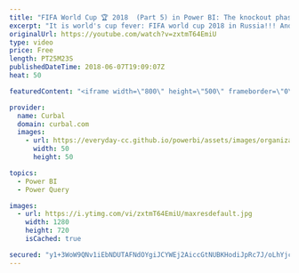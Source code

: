 ```yaml
---
title: "FIFA World Cup 🏆 2018  (Part 5) in Power BI: The knockout phase"
excerpt: "It is world's cup fever: FIFA world cup 2018 in Russia!!! And we dont want to miss anything right?  That is where Power BI comes to the rescue :)  I am going to build a Power BI file to follow the world cup and I decided to show you how I create it while creating it :)  In the first video, I downloaded"
originalUrl: https://youtube.com/watch?v=zxtmT64EmiU
type: video
price: Free
length: PT25M23S
publishedDateTime: 2018-06-07T19:09:07Z
heat: 50

featuredContent: "<iframe width=\"800\" height=\"500\" frameborder=\"0\" src=\"https://www.youtube.com/embed/zxtmT64EmiU\" allow=\"accelerometer; autoplay; encrypted-media; gyroscope; picture-in-picture\" allowfullscreen></iframe>"

provider:
  name: Curbal
  domain: curbal.com
  images:
    - url: https://everyday-cc.github.io/powerbi/assets/images/organizations/curbal.com-50x50.jpg
      width: 50
      height: 50

topics:
  - Power BI
  - Power Query

images:
  - url: https://i.ytimg.com/vi/zxtmT64EmiU/maxresdefault.jpg
    width: 1280
    height: 720
    isCached: true

secured: "y1+3WoW9QNv1iEbNDUTAFNdOYgiJCYWEj2AiccGtNUBKHodiJpRc7J/oLhYjc+3pYy6ky3a7Jn962UWaKb5gnZaxiSl9AT67SXYQpNJRYl/q0sGmNafgVXxPbw67qfRLKbd98GikT0nLhyp9A1D/YEaqhO8hKRPDkbQOVzdxV+FFiRrKj3un4IypsoulOXmfd14DO5rkz4VMme1CobGsuvDWJLDQxGngdUyNTvmcEIoYKsFqyTBk8/YmUgbMWflLqv+7feogu7m1Y+G+hot/mNOOhNJjA3P/Y6zbdIevefxee/2pc1na/qTP5wuk68pcgByef/ZOh5HQxPQiI9Ppm2V/xFhTewjm0jTb/C+1G93TxnlUe/m9UpUl9L83gABHSslsjDvXXypECess4keIDxidxt7NNWuIpIH1RWa3hLE=;AkeDR8IgYQ+QJE6ykLlfuA=="
---
```


